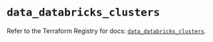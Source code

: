 # `data_databricks_clusters`

Refer to the Terraform Registry for docs: [`data_databricks_clusters`](https://registry.terraform.io/providers/databricks/databricks/1.74.0/docs/data-sources/clusters).
